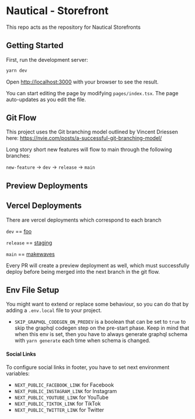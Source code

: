 # Nautical - Storefront

This repo acts as the repository for Nautical Storefronts

## Getting Started

First, run the development server:

```bash
yarn dev
```

Open [http://localhost:3000](http://localhost:3000) with your browser to see the result.

You can start editing the page by modifying `pages/index.tsx`. The page auto-updates as you edit the file.

## Git Flow

This project uses the Git branching model outlined by Vincent Driessen here: https://nvie.com/posts/a-successful-git-branching-model/

Long story short new features will flow to main through the following branches:

`new-feature` -> `dev` -> `release` -> `main`

## Preview Deployments

## Vercel Deployments

There are vercel deployments which correspond to each branch

`dev` == [foo](https://vercel.com/nautical-commerce/nautical-next-foo)

`release` == [staging](https://vercel.com/nautical-commerce/nautical-next-staging)

`main` == [makewaves](https://vercel.com/nautical-commerce/nautical-next-makewaves)

Every PR will create a preview deployment as well, which must successfully deploy before being merged into the next branch in the git flow.

## Env File Setup

You might want to extend or replace some behaviour, so you can do that by adding a `.env.local` file to your project.

- `SKIP_GRAPHQL_CODEGEN_ON_PREDEV` is a boolean that can be set to `true` to skip the graphql codegen step on the pre-start phase.
  Keep in mind that when this env is set, then you have to always generate graphql schema with `yarn generate` each time when schema is changed.

#### Social Links
To configure social links in footer, you have to set next environment variables:
- `NEXT_PUBLIC_FACEBOOK_LINK` for Facebook
- `NEXT_PUBLIC_INSTAGRAM_LINK` for Instagram
- `NEXT_PUBLIC_YOUTUBE_LINK` for YouTube
- `NEXT_PUBLIC_TIKTOK_LINK` for TikTok
- `NEXT_PUBLIC_TWITTER_LINK` for Twitter